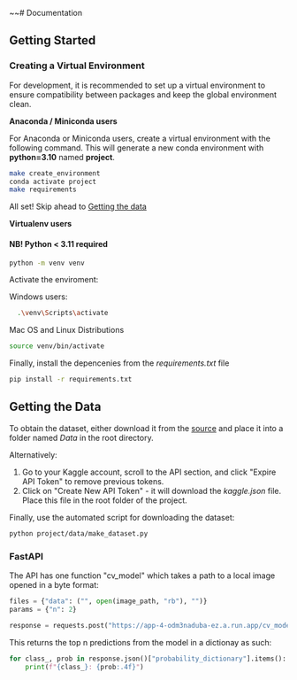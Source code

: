 ~~# Documentation

## Getting Started

### Creating a Virtual Environment

For development, it is recommended to set up a virtual environment to ensure compatibility between packages and keep the global environment clean.

**Anaconda / Miniconda users**

For Anaconda or Miniconda users, create a virtual environment with the following command. This will generate a new conda environment with **python=3.10** named **project**.

```bash
make create_environment
conda activate project
make requirements
```

All set! Skip ahead to [Getting the data](#getting-the-data)

**Virtualenv users**
#### NB! Python < 3.11 required
```bash
python -m venv venv
```
Activate the enviroment:

Windows users:
```bash
  .\venv\Scripts\activate
```

Mac OS and Linux Distributions
```bash
source venv/bin/activate
```
Finally, install the depencenies from the *requirements.txt* file
```bash
pip install -r requirements.txt

```

## Getting the Data

To obtain the dataset, either download it from the [source](https://www.kaggle.com/datasets/apollo2506/landuse-scene-classification) and place it into a folder named *Data* in the root directory.

Alternatively:

1. Go to your Kaggle account, scroll to the API section, and click "Expire API Token" to remove previous tokens.
2. Click on "Create New API Token" - it will download the *kaggle.json* file. Place this file in the root folder of the project.

Finally, use the automated script for downloading the dataset:

```bash
python project/data/make_dataset.py
```

### FastAPI

The API has one function "cv_model" which takes a path to a local image opened in a byte format:
```python
files = {"data": ("", open(image_path, "rb"), "")}
params = {"n": 2}

response = requests.post("https://app-4-odm3naduba-ez.a.run.app/cv_model/", files=files, params=params)
```
This returns the top n predictions from the model in a dictionay as such:
```python
for class_, prob in response.json()["probability_dictionary"].items():
    print(f"{class_}: {prob:.4f}")
```
